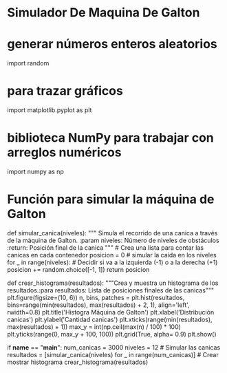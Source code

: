 # Simulador De Maquina De Galton

# generar números enteros aleatorios
import random
# para trazar gráficos
import matplotlib.pyplot as plt
# biblioteca NumPy para trabajar con arreglos numéricos
import numpy as np

# Función para simular la máquina de Galton
def simular_canica(niveles):
    """ Simula el recorrido de una canica a través de la máquina de Galton.
    :param niveles: Número de niveles de obstáculos
    :return: Posición final de la canica
    """
    # Crea una lista para contar las canicas en cada contenedor
    posicion = 0
    # simular la caída en los niveles
    for _ in range(niveles):
        # Decidir si va a la izquierda (-1) o a la derecha (+1)
        posicion += random.choice([-1, 1])
    return posicion

def crear_histograma(resultados):
    """Crea y muestra un histograma de los resultados.:para resultados: Lista de posiciones finales de las canicas"""
    plt.figure(figsize=(10, 6))
    n, bins, patches = plt.hist(resultados, bins=range(min(resultados), max(resultados) + 2, 1), 
             align='left', rwidth=0.8)
    plt.title('Histogra Máquina de Galton')
    plt.xlabel('Distribución canicas')
    plt.ylabel('Cantidad canicas')
    plt.xticks(range(min(resultados), max(resultados) + 1))
    max_y = int(np.ceil(max(n) / 100) * 100)
    plt.yticks(range(0, max_y + 100, 100))
    plt.grid(True, alpha= 0.9)
    plt.show()

if __name__ == "__main__":
    num_canicas = 3000
    niveles = 12
    # Simular las canicas
    resultados = [simular_canica(niveles) for _ in range(num_canicas)]
    # Crear mostrar histograma
    crear_histograma(resultados)
